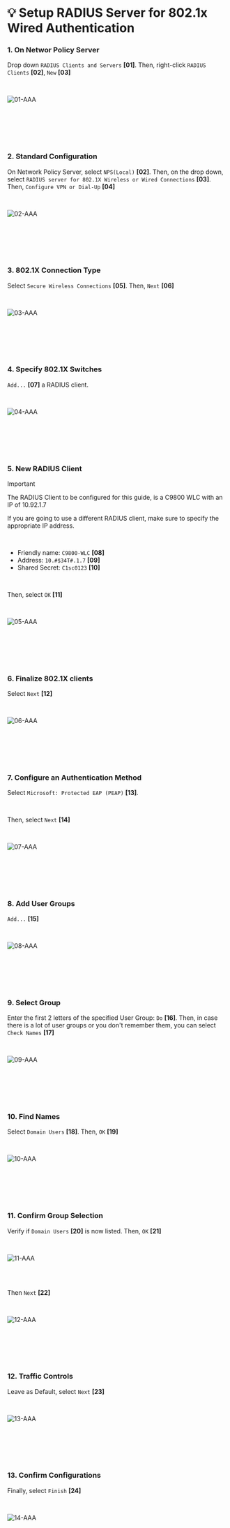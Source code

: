 
<!-- Your monitor number = #$34T# -->

# 💡 Setup RADIUS Server for 802.1x Wired Authentication

### 1. On Networ Policy Server
Drop down `RADIUS Clients and Servers` __[01]__. Then, right-click `RADIUS Clients` __[02]__, `New` __[03]__

<br>

![01-AAA](<img/00 RADIUS-Wired-01.png>)

&nbsp;
---
&nbsp;

### 2. Standard Configuration
On Network Policy Server, select `NPS(Local)` __[02]__. Then, on the drop down, select `RADIUS server for 802.1X Wireless or Wired Connections` __[03]__. Then, `Configure VPN or Dial-Up` __[04]__

<br>

![02-AAA](<img/AAA-02.png>)

&nbsp;
---
&nbsp;

### 3. 802.1X Connection Type
Select `Secure Wireless Connections` __[05]__. Then, `Next` __[06]__

<br>

![03-AAA](<img/AAA-03.png>)

&nbsp;
---
&nbsp;

### 4. Specify 802.1X Switches
`Add...` __[07]__ a RADIUS client.

<br>

![04-AAA](<img/AAA-04.png>)

&nbsp;
---
&nbsp;

### 5. New RADIUS Client
> [!IMPORTANT]
> The RADIUS Client to be configured for this guide, is a C9800 WLC with an IP of 10.92.1.7
>  
> If you are going to use a different RADIUS client, make sure to specify the appropriate IP address.

<br>

- Friendly name: `C9800-WLC` __[08]__  
- Address: `10.#$34T#.1.7` __[09]__
- Shared Secret: `C1sc0123` __[10]__

<br>

Then, select `OK` __[11]__

<br>

![05-AAA](<img/AAA-05.png>)

&nbsp;
---
&nbsp;

### 6. Finalize 802.1X clients
Select `Next` __[12]__

<br>

![06-AAA](<img/AAA-06.png>)

&nbsp;
---
&nbsp;

### 7. Configure an Authentication Method
Select `Microsoft: Protected EAP (PEAP)` __[13]__.  

<br>

Then, select `Next` __[14]__

<br>

![07-AAA](<img/AAA-07.png>)

&nbsp;
---
&nbsp;

### 8. Add User Groups
`Add...` __[15]__

<br>

![08-AAA](<img/AAA-08.png>)

&nbsp;
---
&nbsp;

### 9. Select Group
Enter the first 2 letters of the specified User Group: `Do` __[16]__. Then, in case there is a lot of user groups or you don't remember them, you can select `Check Names` __[17]__

<br>

![09-AAA](<img/AAA-09.png>)

&nbsp;
---
&nbsp;

### 10. Find Names
Select `Domain Users` __[18]__. Then, `OK` __[19]__

<br>

![10-AAA](<img/AAA-10.png>)

&nbsp;
---
&nbsp;

### 11. Confirm Group Selection
Verify if `Domain Users` __[20]__ is now listed. Then, `OK` __[21]__

<br>

![11-AAA](<img/AAA-11.png>)

<br>
<br>

Then `Next` __[22]__

<br>

![12-AAA](<img/AAA-12.png>)

&nbsp;
---
&nbsp;

### 12. Traffic Controls
Leave as Default, select `Next` __[23]__

<br>

![13-AAA](<img/AAA-13.png>)

&nbsp;
---
&nbsp;

### 13. Confirm Configurations
Finally, select `Finish` __[24]__

<br>

![14-AAA](<img/AAA-14.png>)

